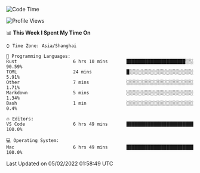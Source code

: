 <!--START_SECTION:waka-->
![Code Time](http://img.shields.io/badge/Code%20Time-969%20hrs%2018%20mins-blue)

![Profile Views](http://img.shields.io/badge/Profile%20Views-18-blue)

📊 **This Week I Spent My Time On** 

```text
⌚︎ Time Zone: Asia/Shanghai

💬 Programming Languages: 
Rust                     6 hrs 10 mins       ██████████████████████░░░   90.59% 
TOML                     24 mins             █░░░░░░░░░░░░░░░░░░░░░░░░   5.91% 
Other                    7 mins              ░░░░░░░░░░░░░░░░░░░░░░░░░   1.71% 
Markdown                 5 mins              ░░░░░░░░░░░░░░░░░░░░░░░░░   1.34% 
Bash                     1 min               ░░░░░░░░░░░░░░░░░░░░░░░░░   0.4%

🔥 Editors: 
VS Code                  6 hrs 49 mins       █████████████████████████   100.0%

💻 Operating System: 
Mac                      6 hrs 49 mins       █████████████████████████   100.0%

```


 Last Updated on 05/02/2022 01:58:49 UTC
<!--END_SECTION:waka-->
